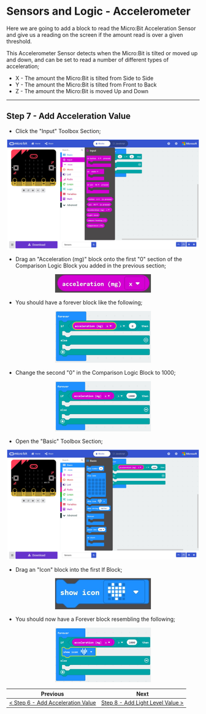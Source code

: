 # Sensors and Logic - Accelerometer #

Here we are going to add a block to read the Micro:Bit Acceleration Sensor and give us a reading on the screen if the amount read is over a given threshold.

This Accelerometer Sensor detects when the Micro:Bit is tilted or moved up and down, and can be set to read a number of different types of acceleration;

- X - The amount the Micro:Bit is tilted from Side to Side
- Y - The amount the Micro:Bit is tilted from Front to Back
- Z - The amount the Micro:Bit is moved Up and Down 

----

## Step 7 - Add Acceleration Value ##

- Click the "Input" Toolbox Section;

<p align="center">
    <img src="images/7-input-toolbox.jpg" width="500px" >
</p>

- Drag an "Acceleration (mg)" block onto the first "0" section of the Comparison Logic Block you added in the previous section;

<p align="center">
    <img src="images/7-acceleration-block.jpg" width="250px" >
</p>

- You should have a forever block like the following;

<p align="center">
    <img src="images/7-acceleration-block-placed.jpg" width="250px" >
</p>

- Change the second "0" in the Comparison Logic Block to 1000;

<p align="center">
    <img src="images/7-acceleration-block-1000.jpg" width="250px" >
</p>

- Open the "Basic" Toolbox Section;

<p align="center">
    <img src="images/7-basic-toolbox.jpg" width="500px" >
</p>

- Drag an "Icon" block into the first If Block;

<p align="center">
    <img src="images/7-acceleration-block-icon.jpg" width="250px" >
</p>

- You should now have a Forever block resembling the following;

<p align="center">
    <img src="images/7-acceleration-block-icon-placed.jpg" width="250px" >
</p>

| Previous | Next |
| -------- | ---- |
| [< Step 6 - Add Acceleration Value](6-add-acceleration-value.md) | [Step 8 - Add Light Level Value >](8-add-light-level-value.md) |